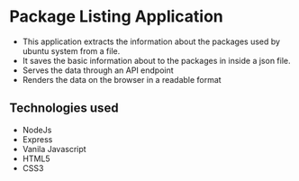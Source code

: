 # Package Listing Application

- This application extracts the information about the packages used by ubuntu system from a file.
- It saves the basic information about to the packages in inside a json file.
- Serves the data through an API endpoint
- Renders the data on the browser in a readable format

## Technologies used

- NodeJs
- Express
- Vanila Javascript
- HTML5
- CSS3